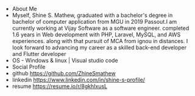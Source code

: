 - About Me
- Myself, Shine S. Mathew, graduated with a bachelor's degree in bachelor of computer application from MGU in 2019 Passout.I am currently working at Vijay Software as a software engineer. completed 1.6 years in Web development with PHP, Laravel, MySQL, and AWS experiences. along with that pursuit of MCA from ignou in distances. I look forward to advancing my career as a skilled back-end developer and Flutter developer
- OS - Windows & linux | Visual studio code
- Social Profile
- github https://github.com/ZhineSmathew
- linkedin https://www.linkedin.com/in/shine-s-profile/
- resume  https://resume.io/r/8gkhIxusL
  
